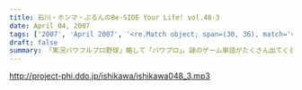 ```yaml
---
title: 石川・ホンマ・ぶるんのBe-SIDE Your Life! vol.48-3
date: April 04, 2007
tags: ['2007', 'April 2007', '<re.Match object; span=(30, 36), match='vol.48'>']
draft: false
summary: 「実況パワフルプロ野球」略して「パワプロ」。謎のゲーム単語がたくさん出てくるので、「？？」たっぷりのリスナーさん続出でしょうが、ご勘弁！！わたくしNAMAEも参戦しているのですが、もはや生活の一部となっているところがあり、意図せぬところで口でその単語を発してしまうのです。しばらくは、ちょこちょこあるとは思いますが、お付き合いくださいね〜〜NAMAE
---
```


http://project-phi.ddo.jp/ishikawa/ishikawa048_3.mp3
